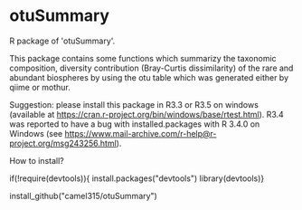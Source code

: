 # otuSummary
R package of 'otuSummary'.

This package contains some functions which summarizy the taxonomic composition, diversity contribution (Bray-Curtis dissimilarity) of the rare and abundant biospheres by using the otu table which was generated either by qiime or mothur. 

Suggestion: please install this package in R3.3 or R3.5 on windows (available at https://cran.r-project.org/bin/windows/base/rtest.html). R3.4 was reported to have a bug with installed.packages with R 3.4.0 on Windows (see https://www.mail-archive.com/r-help@r-project.org/msg243256.html).

How to install?

if(!require(devtools)){
  install.packages("devtools")
  library(devtools)}
  
install_github("camel315/otuSummary")

